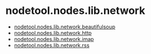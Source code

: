 # nodetool.nodes.lib.network

- [nodetool.nodes.lib.network.beautifulsoup](network/beautifulsoup.md)
- [nodetool.nodes.lib.network.http](network/http.md)
- [nodetool.nodes.lib.network.imap](network/imap.md)
- [nodetool.nodes.lib.network.rss](network/rss.md)
